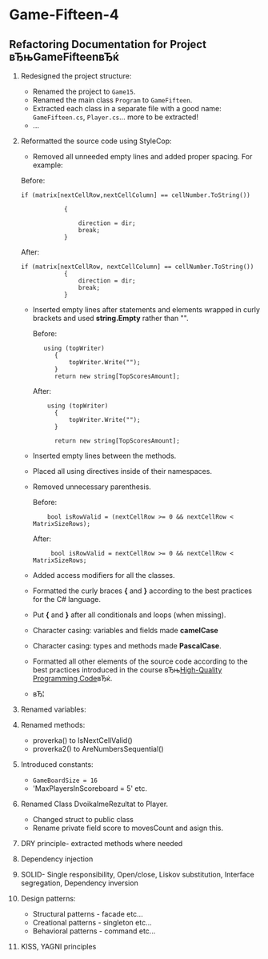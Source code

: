 # Game-Fifteen-4
Refactoring Documentation for Project вЂњGameFifteenвЂќ                                                                                                                         
------------------------------------------------------

1.  Redesigned the project structure: 
	-   Renamed the project to `Game15`.
	-   Renamed the main class `Program` to `GameFifteen`.
	-   Extracted each class in a separate file with a good name: `GameFifteen.cs`, `Player.cs`... more to be extracted!
	- ...
2.  Reformatted the source code using StyleCop:

	-   Removed all unneeded empty lines and added proper spacing. For example:
	
	Before:
	
	    if (matrix[nextCellRow,nextCellColumn] == cellNumber.ToString())
                    
                    {
                    
                        direction = dir;
                        break;
                    }
		
	After:

	    if (matrix[nextCellRow, nextCellColumn] == cellNumber.ToString())
                    {
                        direction = dir;
                        break;
                    }
    - Inserted empty lines after statements and elements wrapped in curly brackets and used **string.Empty** rather than "".
    
    	Before:
	
		     using (topWriter)
                {
                    topWriter.Write("");
                }
                return new string[TopScoresAmount];
                    
         After:
         
              using (topWriter)
                {
                    topWriter.Write("");
                }
                
                return new string[TopScoresAmount];
                
	- Inserted empty lines between the methods.
    - Placed all using directives inside of their namespaces.
    - Removed unnecessary parenthesis.
       
    	Before:
	
		      bool isRowValid = (nextCellRow >= 0 && nextCellRow < MatrixSizeRows);
         After:
         
               bool isRowValid = nextCellRow >= 0 && nextCellRow < MatrixSizeRows;
                
    -  Added access modifiers for all the classes.
	-   Formatted the curly braces **{** and **}** according to the best practices for the C\# language.
	-   Put **{** and **}** after all conditionals and loops (when missing).
	-   Character casing: variables and fields made **camelCase**
     - Character casing: types and methods made **PascalCase**.
	-   Formatted all other elements of the source code according to the best practices introduced in the course вЂњ[High-Quality Programming Code](http://telerikacademy.com/Courses/Courses/Details/244)вЂќ.
	-   вЂ¦
3.  Renamed variables:
4. Renamed methods:
    -   proverka() to IsNextCellValid()
    -   proverka2() to AreNumbersSequential()
4.  Introduced constants:
	-   `GameBoardSize = 16`
	-    'MaxPlayersInScoreboard = 5' etc.
5. Renamed Class DvoikaImeRezultat to Player.
     - Changed struct to public class
     - Rename private field score to movesCount and asign this.
6. DRY principle- extracted methods where needed
7. Dependency injection
8. SOLID- Single responsibility, Open/close, Liskov substitution, Interface segregation, Dependency inversion
7. Design patterns:
   - Structural patterns - facade etc...
   - Creational patterns - singleton etc...
   - Behavioral patterns - command etc...
8. KISS, YAGNI principles
